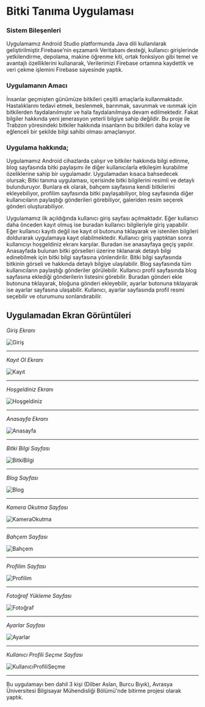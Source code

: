 # Bitki Tanıma Uygulaması

### Sistem Bileşenleri

Uygulamamız Android Studio platformunda Java dili kullanılarak geliştirilmiştir.Firebase’nin eşzamanlı Veritabanı desteği, kullanıcı girişlerinde yetkilendirme, depolama, makine öğrenme kiti, ortak fonksiyon gibi temel ve avantajlı özelliklerini kullanarak, Verilerimizi Firebase ortamına kaydettik ve veri çekme işlemini Firebase sayesinde yaptık.

### Uygulamanın Amacı

İnsanlar geçmişten günümüze bitkileri çeşitli amaçlarla kullanmaktadır. Hastalıklarını tedavi etmek, beslenmek, barınmak, savunmak ve ısınmak için bitkilerden faydalanılmıştır ve hala faydalanılmaya devam edilmektedir. Fakat bilgiler hakkında yeni jenerasyon yeterli bilgiye sahip değildir. Bu proje ile Trabzon yöresindeki bitkiler hakkında insanların bu bitkileri daha kolay ve eğlenceli bir şekilde bilgi sahibi olması amaçlanıyor. 

### Uygulama hakkında;


Uygulamamız Android cihazlarda çalışır ve bitkiler hakkında bilgi edinme, blog sayfasında bitki paylaşımı ile diğer kullanıcılarla etkileşim kurabilme özeliklerine sahip bir uygulamadır. Uygulamadan kısaca bahsedecek olursak; Bitki tanıma uygulaması, içerisinde bitki bilgilerini resimli ve detaylı bulunduruyor. Bunlara ek olarak, bahçem sayfasına kendi bitkilerini ekleyebiliyor, profilim sayfasında bitki paylaşabiliyor, blog sayfasında diğer kullanıcıların paylaştığı gönderileri görebiliyor, galeriden resim seçerek gönderi oluşturabiliyor. 

Uygulamamız ilk açıldığında kullanıcı giriş sayfası açılmaktadır. Eğer kullanıcı daha önceden kayıt olmuş ise buradan kullanıcı bilgileriyle giriş yapabilir. Eğer kullanıcı kayıtlı değil ise kayıt ol butonuna tıklayarak ve istenilen bilgileri doldurarak uygulamaya kayıt olabilmektedir. Kullanıcı giriş yaptıktan sonra kullanıcıyı hoşgeldiniz ekranı karşılar. Buradan ise anasayfaya geçiş yapılır. Anasayfada bulunan bitki görselleri üzerine tıklanarak detaylı bilgi edinebilmek için bitki bilgi sayfasına yönlendirilir. Bitki bilgi sayfasında bitkinin görseli ve hakkında detaylı bilgiye ulaşılabilir. Blog sayfasında tüm kullanıcıların paylaştığı gönderiler görülebilir. Kullanıcı profil sayfasında blog sayfasına eklediği gönderilerin listesini görebilir. Buradan gönderi ekle butonuna tıklayarak, bloğuna gönderi ekleyebilir, ayarlar butonuna tıklayarak ise ayarlar sayfasına ulaşabilir. Kullanıcı, ayarlar sayfasında profil resmi seçebilir ve oturumunu sonlandırabilir.


## Uygulamadan Ekran Görüntüleri

*Giriş Ekranı*


![Giriş](https://imgyukle.com/i/EilFtS)

-------------------------------------------

*Kayıt Ol Ekranı*

![Kayıt](https://imgyukle.com/i/EilZRb)

-------------------------------------------

*Hoşgeldiniz Ekranı*

![Hoşgeldiniz](https://imgyukle.com/i/EilwvR)

-----------------------------------------

*Anasayfa Ekranı*

![Anasayfa](https://imgyukle.com/i/EildsP)

------------------------------------------

*Bitki Bilgi Sayfası*

![BitkiBilgi](https://imgyukle.com/i/EilfTc)

--------------------------------------------

*Blog Sayfası*

![Blog](https://imgyukle.com/i/Eil06e)

--------------------------------------------

*Kamera Okutma Sayfası*

![KameraOkutma](https://imgyukle.com/i/EilbOs)

--------------------------------------------

*Bahçem Sayfası*

![Bahçem](https://imgyukle.com/i/Eil6At)

--------------------------------------------

*Profilim Sayfası*

![Profilim](https://imgyukle.com/i/EilACN)

--------------------------------------------
*Fotoğraf Yükleme Sayfası*

![Fotoğraf](https://imgyukle.com/i/Eittfp)

--------------------------------------------

*Ayarlar Sayfası*

![Ayarlar](https://imgyukle.com/i/Eitlz6)

--------------------------------------------
*Kullanıcı Profili Seçme Sayfası*

![KullanıcıProfiliSeçme](https://imgyukle.com/i/EitMuy)

--------------------------------------------
Bu uygulamayı ben dahil 3 kişi (Dilber Aslan, Burcu Bıyık), Avrasya Üniversitesi Bilgisayar Mühendisliği Bölümü'nde bitirme projesi olarak yaptık.
